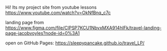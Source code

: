 Hi! Its my project site from youtube lessons  https://www.youtube.com/watch?v=OkNfBnq_c7c

landing page from https://www.figma.com/file/ClPSP7KCU1NbvxMXA914hlFk/travel-landing-page-jacobvoyles?node-id=0%3A1 

open on GitHub Pages: https://sleepypancake.github.io/travel_LP/



